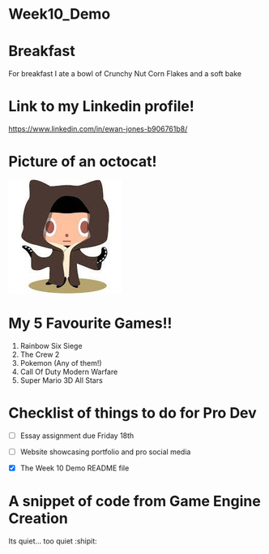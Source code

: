 # Week10_Demo
# Breakfast
For breakfast I ate a bowl of Crunchy Nut Corn Flakes and a soft bake

# Link to my Linkedin profile!
https://www.linkedin.com/in/ewan-jones-b906761b8/

# Picture of an octocat!
![Image of OctoCatKenobi](https://github.com/EwanTheDJ/Week10_Demo/blob/main/Octocat%20Obi%20Wan.jpg)

# My 5 Favourite Games!!
1. Rainbow Six Siege
2. The Crew 2
3. Pokemon (Any of them!)
4. Call Of Duty Modern Warfare
5. Super Mario 3D All Stars

# Checklist of things to do for Pro Dev

- [ ] Essay assignment due Friday 18th

- [ ] Website showcasing portfolio and pro social media

- [x] The Week 10 Demo README file

# A snippet of code from Game Engine Creation
Its quiet... too quiet :shipit:
